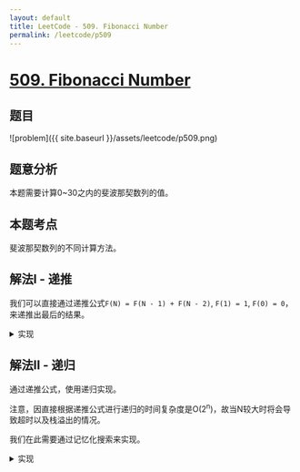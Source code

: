 ```yaml
---
layout: default
title: LeetCode - 509. Fibonacci Number
permalink: /leetcode/p509
---
```

# [509. Fibonacci Number](https://leetcode.com/problems/fibonacci-number/)

## 题目
![problem]({{ site.baseurl }}/assets/leetcode/p509.png)

## 题意分析
本题需要计算0~30之内的斐波那契数列的值。

## 本题考点
斐波那契数列的不同计算方法。

## 解法I - 递推
我们可以直接通过递推公式`F(N) = F(N - 1) + F(N - 2)`, `F(1) = 1`, `F(0) = 0`，来递推出最后的结果。

<details markdown="1">
<summary>实现</summary>

```java
class Solution {
  public int fib(int N) {
    if (N < 2) // f(1) = 1, f(0) = 0
      return N;
    
    int fn_2 = 0, fn_1 = 1;
    
    int fn = 0;
    
    // 顺序递推
    for (int k = 2; k <= N; k++) {
      fn = fn_1 + fn_2;
      fn_2 = fn_1;
      fn_1 = fn;
    }
    
    return fn;
  } 
} 
```
</details>

## 解法II - 递归
通过递推公式，使用递归实现。

注意，因直接根据递推公式进行递归的时间复杂度是O(2<sup>n</sup>)，故当N较大时将会导致超时以及栈溢出的情况。

我们在此需要通过记忆化搜索来实现。

<details markdown="1">
<summary>实现</summary>

```java
class Solution {
  // 定义一个Hashap，来存我们之前已经计算过的答案
  private Map<Integer, Integer> fibs = new HashMap<>();

  public int fib(int N) {
    // n = 1 与 n = 0 时，记录结果，直接返回
    if (N < 2) {
      fibs.put(N, N);
      return N;
    }

    // 如果已经计算过了，则直接返回
    Integer fn = fibs.get(N);
    if (fn != null) {
      return fn;
    }

    // 如果fn-1 与 fn-2都计算过了
    // 记录当前结果，并直接返回
    Integer fn_1 = fibs.get(N - 1), fn_2 = fibs.get(N - 2);
    if (fn_1 != null && fn_2 != null) {
      int result = fn_1 + fn_2;
      fibs.put(N, result);
      return result;
    }

    return fib(N - 1) + fib(N - 2);
  }
}
```
</details>

